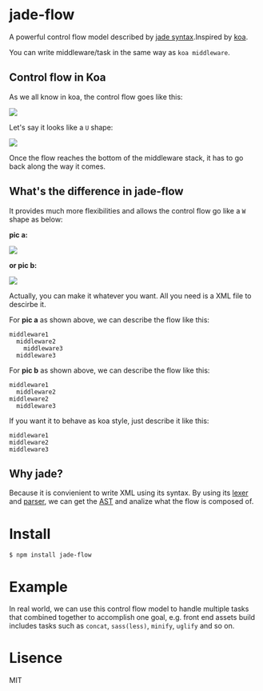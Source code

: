 # jade-flow
A powerful control flow model described by [jade syntax](https://github.com/jadejs/jade).Inspired by [koa](https://github.com/koajs/koa).

You can write middleware/task in the same way as `koa middleware`.

## Control flow in Koa
As we all know in koa, the control flow goes like this:

![](https://camo.githubusercontent.com/d80cf3b511ef4898bcde9a464de491fa15a50d06/68747470733a2f2f7261772e6769746875622e636f6d2f66656e676d6b322f6b6f612d67756964652f6d61737465722f6f6e696f6e2e706e67)

Let's say it looks like a `U` shape:

![](https://img.alicdn.com/tps/TB1Bp8WIFXXXXbPXFXXXXXXXXXX.png)

Once the flow reaches the bottom of the middleware stack, it has to go
back along the way it comes.

## What's the difference in jade-flow
It provides much more flexibilities and allows the control flow go like a `W` shape as below:

**pic a:**

![](https://img.alicdn.com/tps/TB1hSijIFXXXXahXXXXXXXXXXXX.png)

**or pic b:**

![](https://img.alicdn.com/tps/TB1e4avIFXXXXcpXXXXXXXXXXXX.png)

Actually, you can make it whatever you want. All you need is a XML
file to descirbe it.

For **pic a** as shown above, we can describe the flow like this:
```
middleware1
  middleware2
    middleware3
  middleware3
```

For **pic b** as shown above, we can describe the flow like this:
```
middleware1
  middleware2
middleware2
  middleware3
```

If you want it to behave as koa style, just describe it like this:
```
middleware1
middleware2
middleware3
```

## Why jade?
Because it is convienient to write XML using its syntax. By using its [lexer](https://github.com/jadejs/jade-lexer) and [parser](https://github.com/jadejs/jade-parser), we can get the [AST](https://en.wikipedia.org/wiki/Abstract_syntax_tree) and analize what the flow is composed of.

# Install
`$ npm install jade-flow`

# Example
In real world, we can use this control flow model to handle multiple tasks that combined together to accomplish one goal, e.g. front end assets build includes tasks such as `concat`, `sass(less)`, `minify`, `uglify` and so on.

# Lisence
MIT
